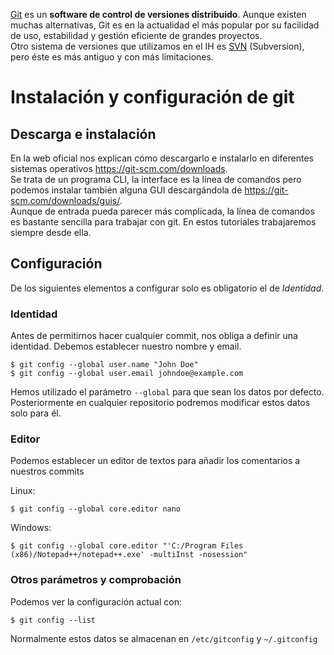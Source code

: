 [Git](http://git-scm.com/) es un **software de control de versiones distribuido**. Aunque existen muchas alternativas, Git es en la actualidad el más popular por su facilidad de uso, estabilidad y gestión eficiente de grandes proyectos.  
Otro sistema de versiones que utilizamos en el IH es [SVN](http://subversion.apache.org/) \(Subversion\), pero éste es más antiguo y con más limitaciones.

# Instalación y configuración de git

## Descarga e instalación
En la web oficial nos explican cómo descargarlo e instalarlo en diferentes sistemas operativos https://git-scm.com/downloads.  
Se trata de un programa CLI, la interface es la línea de comandos pero podemos instalar también alguna GUI descargándola de https://git-scm.com/downloads/guis/.  
Aunque de entrada pueda parecer más complicada, la línea de comandos es bastante sencilla para trabajar con git. En estos tutoriales trabajaremos siempre desde ella.

## Configuración
De los siguientes elementos a configurar solo es obligatorio el de _Identidad_.

### Identidad
Antes de permitirnos hacer cualquier commit, nos obliga a definir una identidad. Debemos establecer nuestro nombre y email.

    $ git config --global user.name "John Doe"
    $ git config --global user.email johndoe@example.com

Hemos utilizado el parámetro `--global` para que sean los datos por defecto. Posteriormente en cualquier repositorio podremos modificar estos datos solo para él.

### Editor
Podemos establecer un editor de textos para añadir los comentarios a nuestros commits

Linux:

    $ git config --global core.editor nano

Windows:

    $ git config --global core.editor "'C:/Program Files (x86)/Notepad++/notepad++.exe' -multiInst -nosession"

### Otros parámetros y comprobación
Podemos ver la configuración actual con:

    $ git config --list

Normalmente estos datos se almacenan en `/etc/gitconfig` y `~/.gitconfig`
